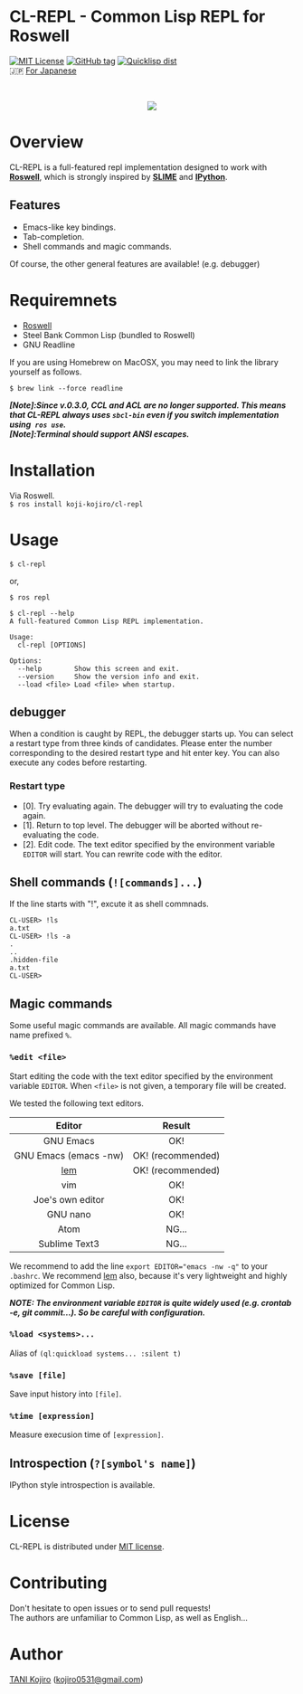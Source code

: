 # CL-REPL - Common Lisp REPL for Roswell

[![MIT License](http://img.shields.io/badge/license-MIT-blue.svg?style=flat)](https://github.com/koji-kojiro/cl-repl/blob/master/LICENSE)
[![GitHub tag](https://img.shields.io/github/tag/koji-kojiro/cl-repl.svg?style=flat)](https://github.com/koji-kojiro/cl-repl/releases)
[![Quicklisp dist](http://quickdocs.org/badge/cl-repl.svg)](http://quickdocs.org/cl-repl/)  
:jp: [For Japanese](README_jp.md)


<br>
<p align="center">
  <img src="https://github.com/koji-kojiro/cl-repl/blob/master/image/cl-repl.gif">
</p>


# Overview

CL-REPL is a full-featured repl implementation designed to work with **[Roswell](https://github.com/roswell/roswell/)**, which is strongly inspired by **[SLIME](https://github.com/slime/slime)** and **[IPython](https://github.com/ipython/ipython)**.

## Features

- Emacs-like key bindings.<br>
- Tab-completion.
- Shell commands and magic commands.

Of course, the other general features are available! (e.g. debugger)

# Requiremnets
- [Roswell](https://github.com/roswell/roswell/)
- Steel Bank Common Lisp (bundled to Roswell)
- GNU Readline

If you are using Homebrew on MacOSX, you may need to link the library yourself as follows.

```
$ brew link --force readline
```

***[Note]:Since v.0.3.0, CCL and ACL are no longer supported. This means that CL-REPL always uses `sbcl-bin` even if you switch implementation using` ros use`.***  
***[Note]:Terminal should support ANSI escapes.***

# Installation

Via Roswell.<br>
`$ ros install koji-kojiro/cl-repl`

# Usage
`$ cl-repl`

or,

`$ ros repl`

```
$ cl-repl --help
A full-featured Common Lisp REPL implementation.

Usage:
  cl-repl [OPTIONS]

Options:
  --help        Show this screen and exit.
  --version     Show the version info and exit.
  --load <file> Load <file> when startup.

```

## debugger
When a condition is caught by REPL, the debugger starts up. You can select a restart type from three kinds of candidates. Please enter the number corresponding to the desired restart type and hit enter key. You can also execute any codes before restarting.

### Restart type
- [0]. Try evaluating again.
    The debugger will try to evaluating the code again.
- [1]. Return to top level.
    The debugger will be aborted without re-evaluating the code.
- [2]. Edit code.
    The text editor specified by the environment variable `EDITOR` will start.
    You can rewrite code with the editor.

## Shell commands (`![commands]...`)

If the line starts with "!", excute it as shell commnads.

```
CL-USER> !ls
a.txt
CL-USER> !ls -a
.
..
.hidden-file
a.txt
CL-USER>
```

## Magic commands

Some useful magic commands are available. All magic commands have name prefixed `%`.

### `%edit <file>`
Start editing the code with the text editor specified by the environment variable `EDITOR`. When `<file>` is not given, a temporary file will be created.

We tested the following text editors.

| Editor | Result |
|:----------:|:-----------:|
| GNU Emacs | OK! |
| GNU Emacs (emacs -nw) | OK! (recommended)|
| [lem](https://github.com/cxxxr/lem) | OK!  (recommended)|
| vim | OK! |
| Joe's own editor | OK! |
| GNU nano | OK! |
| Atom | NG... |
| Sublime Text3 | NG... |

We recommend to add the line `export EDITOR="emacs -nw -q"` to your `.bashrc`. We recommend [lem](https://github.com/cxxxr/lem) also, because it's very lightweight and highly optimized for Common Lisp.

***NOTE: The environment variable `EDITOR` is quite widely used (e.g. crontab -e, git commit...). So be careful with configuration.***

### `%load <systems>...`

Alias of `(ql:quickload systems... :silent t)`

### `%save [file]`

Save input history into `[file]`.

### `%time [expression]`

Measure execusion time of `[expression]`.

## Introspection (`?[symbol's name]`)

IPython style introspection is available.

# License

CL-REPL is distributed under [MIT license](LICENSE).

# Contributing
Don't hesitate to open issues or to send pull requests!  
The authors are unfamiliar to Common Lisp, as well as English...

# Author

[TANI Kojiro](https://github.com/koji-kojiro) (kojiro0531@gmail.com)
